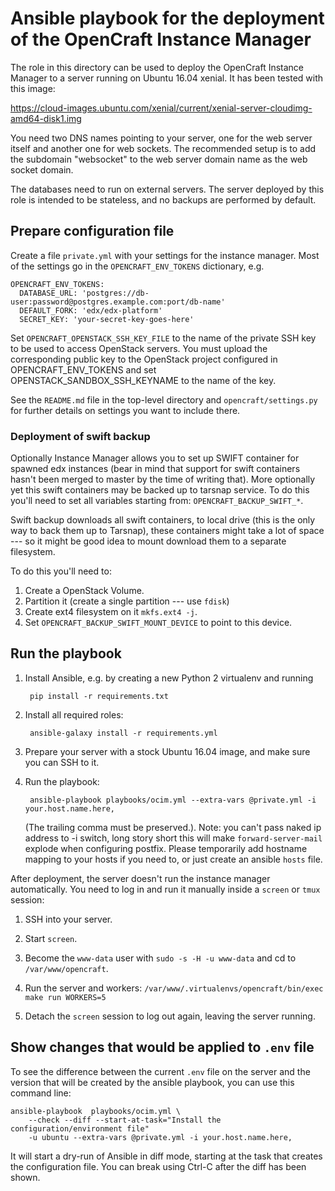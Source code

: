 Ansible playbook for the deployment of the OpenCraft Instance Manager
=====================================================================

The role in this directory can be used to deploy the OpenCraft Instance Manager to a server
running on Ubuntu 16.04 xenial.  It has been tested with this image:

https://cloud-images.ubuntu.com/xenial/current/xenial-server-cloudimg-amd64-disk1.img

You need two DNS names pointing to your server, one for the web server itself and another one for
web sockets.  The recommended setup is to add the subdomain "websocket" to the web server domain
name as the web socket domain.

The databases need to run on external servers.  The server deployed by this role is intended to
be stateless, and no backups are performed by default.

Prepare configuration file
--------------------------

Create a file `private.yml` with your settings for the instance manager.  Most of the settings go in the
`OPENCRAFT_ENV_TOKENS` dictionary, e.g.

    OPENCRAFT_ENV_TOKENS:
      DATABASE_URL: 'postgres://db-user:password@postgres.example.com:port/db-name'
      DEFAULT_FORK: 'edx/edx-platform'
      SECRET_KEY: 'your-secret-key-goes-here'

Set `OPENCRAFT_OPENSTACK_SSH_KEY_FILE` to the name of the private SSH key to be used to access
OpenStack servers.  You must upload the corresponding public key to the OpenStack project
configured in OPENCRAFT_ENV_TOKENS and set OPENSTACK_SANDBOX_SSH_KEYNAME to the name of the key.

See the `README.md` file in the top-level directory and `opencraft/settings.py` for further details
on settings you want to include there.

### Deployment of swift backup

Optionally Instance Manager allows you to set up SWIFT container for spawned edx instances (bear in mind that
support for swift containers hasn't been merged to master by the time of writing that). More optionally yet
this swift containers may be backed up to tarsnap service.  To do this you'll need to set all variables starting
from: `OPENCRAFT_BACKUP_SWIFT_*`.

Swift backup downloads all swift containers, to local drive (this is the only way to back them up to Tarsnap), these
containers might take a lot of space --- so it might be good idea to mount download them to a separate filesystem.

To do this you'll need to:

1. Create a OpenStack Volume.
2. Partition it (create a single partition --- use `fdisk`)
3. Create ext4 filesystem on it `mkfs.ext4 -j`.
4. Set `OPENCRAFT_BACKUP_SWIFT_MOUNT_DEVICE` to point to this device.

Run the playbook
----------------

1. Install Ansible, e.g. by creating a new Python 2 virtualenv and running

        pip install -r requirements.txt

2. Install all required roles:

        ansible-galaxy install -r requirements.yml

3. Prepare your server with a stock Ubuntu 16.04 image, and make sure you can SSH to it.

4. Run the playbook:

        ansible-playbook playbooks/ocim.yml --extra-vars @private.yml -i your.host.name.here,

   (The trailing comma must be preserved.). Note: you can't pass naked ip address to -i switch, long
   story short this will make `forward-server-mail` explode when configuring postfix. Please temporarily
   add hostname mapping to your hosts if you need to, or just create an ansible ``hosts`` file.

After deployment, the server doesn't run the instance manager automatically.  You need to log in
and run it manually inside a `screen` or `tmux` session:

1. SSH into your server.

2. Start `screen`.

3. Become the `www-data` user with `sudo -s -H -u www-data` and cd to `/var/www/opencraft`.

4. Run the server and workers: `/var/www/.virtualenvs/opencraft/bin/exec make run WORKERS=5`

5. Detach the `screen` session to log out again, leaving the server running.

Show changes that would be applied to `.env` file
-------------------------------------------------

To see the difference between the current `.env` file on the server and the
version that will be created by the ansible playbook, you can use this command
line:

    ansible-playbook  playbooks/ocim.yml \
        --check --diff --start-at-task="Install the configuration/environment file"
        -u ubuntu --extra-vars @private.yml -i your.host.name.here,

It will start a dry-run of Ansible in diff mode, starting at the task that
creates the configuration file.  You can break using Ctrl-C after the diff has
been shown.
